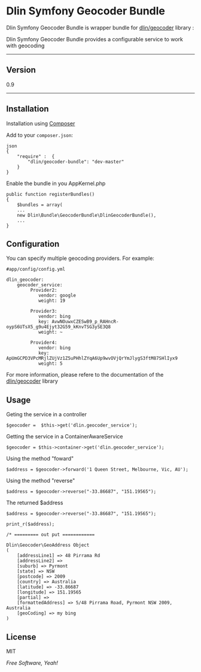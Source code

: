 Dlin Symfony Geocoder Bundle
=========

Dlin Symfony Geocoder Bundle is wrapper bundle for  [dlin/geocoder]([https://github.com/dlin-me/geocoder) library :


Dlin Symfony Geocoder Bundle provides a configurable service to work with geocoding


***
Version
-

0.9


***
Installation
--------------


Installation using [Composer](http://getcomposer.org/)

Add to your `composer.json`:


    json
    {
        "require" :  {
            "dlin/geocoder-bundle": "dev-master"
        }
    }


Enable the bundle in you AppKernel.php


    public function registerBundles()
    {
        $bundles = array(
        ...
        new Dlin\Bundle\GeocoderBundle\DlinGeocoderBundle(),
        ...
    }


Configuration
--------------

You can specify multiple geocoding providers. For example:

    #app/config/config.yml

    dlin_geocoder:
        geocoder_service:
             Provider2:
				vendor: google
				weight: 19

			 Provider3:
				vendor: bing
				key: AvwNOuwxCZESwB9_p_RAHncR-oypS6UTsX5_g9u4Ejyt32G59_kKnvTSG3ySE3Q8
				weight: ~

		     Provider4:
				vendor: bing
				key: ApUmGCPD3VPcMRjlZUjVz1Z5uPHhlZYqA6Up9wvOVjQrYmJlygS3ftM87SHlIyx9
				weight: 5

For more information, please refere to the documentation of the  [dlin/geocoder]([https://github.com/dlin-me/geocoder) library



Usage
--------------

Geting the service in a controller

    $geocoder =  $this->get('dlin.geocoder_service');

Getting the service in a ContainerAwareService

    $geocoder = $this->container->get('dlin.geocoder_service');

Using the method "foward"


    $address = $geocoder->forward('1 Queen Street, Melbourne, Vic, AU');



Using the method "reverse"


    $address = $geocoder->reverse("-33.86687", "151.19565");



The returned $address

    $address = $geocoder->reverse("-33.86687", "151.19565");

    print_r($address);

    /* ========= out put ============

    Dlin\Geocoder\GeoAddress Object
    (
        [addressLine1] => 48 Pirrama Rd
        [addressLine2] =>
        [suburb] => Pyrmont
        [state] => NSW
        [postcode] => 2009
        [country] => Australia
        [latitude] => -33.86687
        [longitude] => 151.19565
        [partial] =>
        [formattedAddress] => 5/48 Pirrama Road, Pyrmont NSW 2009, Australia
        [geoCoding] => my bing
    )





License
--------------

MIT

*Free Software, Yeah!*


